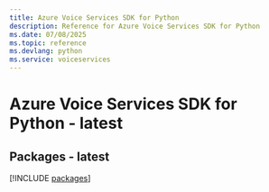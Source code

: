 ```yaml
---
title: Azure Voice Services SDK for Python
description: Reference for Azure Voice Services SDK for Python
ms.date: 07/08/2025
ms.topic: reference
ms.devlang: python
ms.service: voiceservices
---
```

# Azure Voice Services SDK for Python - latest
## Packages - latest
[!INCLUDE [packages](voice-services-index.md)]